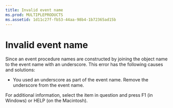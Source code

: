 ```yaml
---
title: Invalid event name
ms.prod: MULTIPLEPRODUCTS
ms.assetid: 1d11c27f-fb53-44aa-98b4-1b72365ad15b
---
```



# Invalid event name
Since an event procedure names are constructed by joining the object name to the event name with an underscore. This error has the following causes and solutions:


- You used an underscore as part of the event name. Remove the underscore from the event name.
    

For additional information, select the item in question and press F1 (in Windows) or HELP (on the Macintosh).

